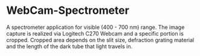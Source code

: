 # WebCam-Spectrometer
A spectrometer application for visible (400 - 700 nm) range. The image capture is realized via Logitech C270 Webcam and a specific portion is cropped. Cropped area depends on the slit size, defraction grating material and the length of the dark tube that light travels in.
